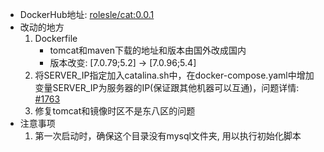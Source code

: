 + DockerHub地址: [rolesle/cat:0.0.1](https://hub.docker.com/r/rolesle/cat)
+ 改动的地方
    1. Dockerfile
         + tomcat和maven下载的地址和版本由国外改成国内
         + 版本改变: [7.0.79;5.2] -> [7.0.96;5.4]
    1. 将SERVER_IP指定加入catalina.sh中，在docker-compose.yaml中增加变量SERVER_IP为服务器的IP(保证跟其他机器可以互通)，问题详情: [#1763](https://github.com/dianping/cat/issues/1763)
    1. 修复tomcat和镜像时区不是东八区的问题
+ 注意事项
    1. 第一次启动时，确保这个目录没有mysql文件夹, 用以执行初始化脚本
